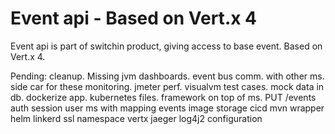 # Event api - Based on Vert.x 4
Event api is part of switchin product, giving access to base event. Based on Vert.x 4. 


Pending:
cleanup.
Missing jvm dashboards.
event bus comm. with other ms.
side car for these monitoring.
jmeter perf.
visualvm
test cases.
mock data in db.
dockerize app.
kubernetes files.
framework on top of ms.
PUT /events
auth
session
user ms with mapping events
image storage
cicd
mvn wrapper
helm
linkerd
ssl
namespace
vertx jaeger log4j2 configuration